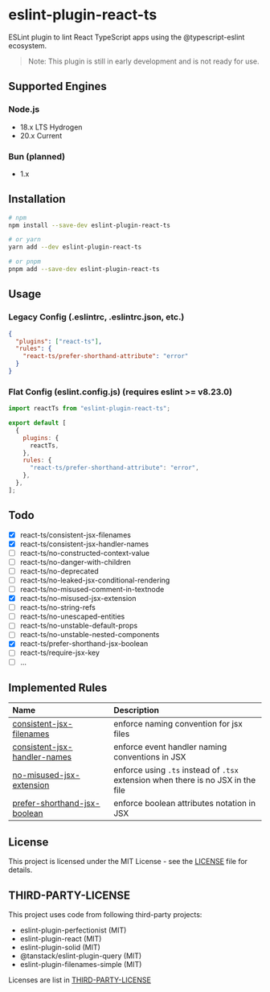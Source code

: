 # eslint-plugin-react-ts

ESLint plugin to lint React TypeScript apps using the @typescript-eslint ecosystem.

> Note: This plugin is still in early development and is not ready for use.

## Supported Engines

### Node.js

- 18.x LTS Hydrogen
- 20.x Current

### Bun (planned)

- 1.x

## Installation

```bash
# npm
npm install --save-dev eslint-plugin-react-ts

# or yarn
yarn add --dev eslint-plugin-react-ts

# or pnpm
pnpm add --save-dev eslint-plugin-react-ts
```

## Usage

### Legacy Config (.eslintrc, .eslintrc.json, etc.)

```json
{
  "plugins": ["react-ts"],
  "rules": {
    "react-ts/prefer-shorthand-attribute": "error"
  }
}
```

### Flat Config (eslint.config.js) (requires eslint >= v8.23.0)

```js
import reactTs from "eslint-plugin-react-ts";

export default [
  {
    plugins: {
      reactTs,
    },
    rules: {
      "react-ts/prefer-shorthand-attribute": "error",
    },
  },
];
```

## Todo

- [x] react-ts/consistent-jsx-filenames
- [x] react-ts/consistent-jsx-handler-names
- [ ] react-ts/no-constructed-context-value
- [ ] react-ts/no-danger-with-children
- [ ] react-ts/no-deprecated
- [ ] react-ts/no-leaked-jsx-conditional-rendering
- [ ] react-ts/no-misused-comment-in-textnode
- [x] react-ts/no-misused-jsx-extension
- [ ] react-ts/no-string-refs
- [ ] react-ts/no-unescaped-entities
- [ ] react-ts/no-unstable-default-props
- [ ] react-ts/no-unstable-nested-components
- [x] react-ts/prefer-shorthand-jsx-boolean
- [ ] react-ts/require-jsx-key
- [ ] ...

## Implemented Rules

<!-- begin auto-generated rules list -->

| Name                                                                        | Description                                                                      |
| :-------------------------------------------------------------------------- | :------------------------------------------------------------------------------- |
| [consistent-jsx-filenames](/docs/rules/consistent-jsx-filenames.md)         | enforce naming convention for jsx files                                          |
| [consistent-jsx-handler-names](/docs/rules/consistent-jsx-handler-names.md) | enforce event handler naming conventions in JSX                                  |
| [no-misused-jsx-extension](/docs/rules/no-misused-jsx-extension.md)         | enforce using `.ts` instead of `.tsx` extension when there is no JSX in the file |
| [prefer-shorthand-jsx-boolean](/docs/rules/prefer-shorthand-jsx-boolean.md) | enforce boolean attributes notation in JSX                                       |

<!-- end auto-generated rules list -->

## License

This project is licensed under the MIT License - see the [LICENSE](LICENSE) file for details.

## THIRD-PARTY-LICENSE

This project uses code from following third-party projects:

- eslint-plugin-perfectionist (MIT)
- eslint-plugin-react (MIT)
- eslint-plugin-solid (MIT)
- @tanstack/eslint-plugin-query (MIT)
- eslint-plugin-filenames-simple (MIT)

Licenses are list in [THIRD-PARTY-LICENSE](THIRD-PARTY-LICENSE)
